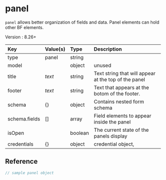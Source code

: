 # panel

`panel` allows better organization of fields and data. Panel elements can hold other BF elements.

Version : 8.26+

| Key | Value\(s\) | Type | Description |
| :--- | :--- | :--- | :--- |
| type | panel | string |  |
| model |  | object | unused |
| title | _text_ | string | Text string that will appear at the top of the panel |
| footer | _text_ | string | Text that appears at the botom of the footer. |
| schema | {} | object | Contains nested form schema |
| schema.fields | \[\] | array | Field elements to appear inside the panel |
| isOpen |  | boolean | The current state of the panels display |
| credentials | {} | object | credential object, |

## Reference

```javascript
// sample panel object
```

